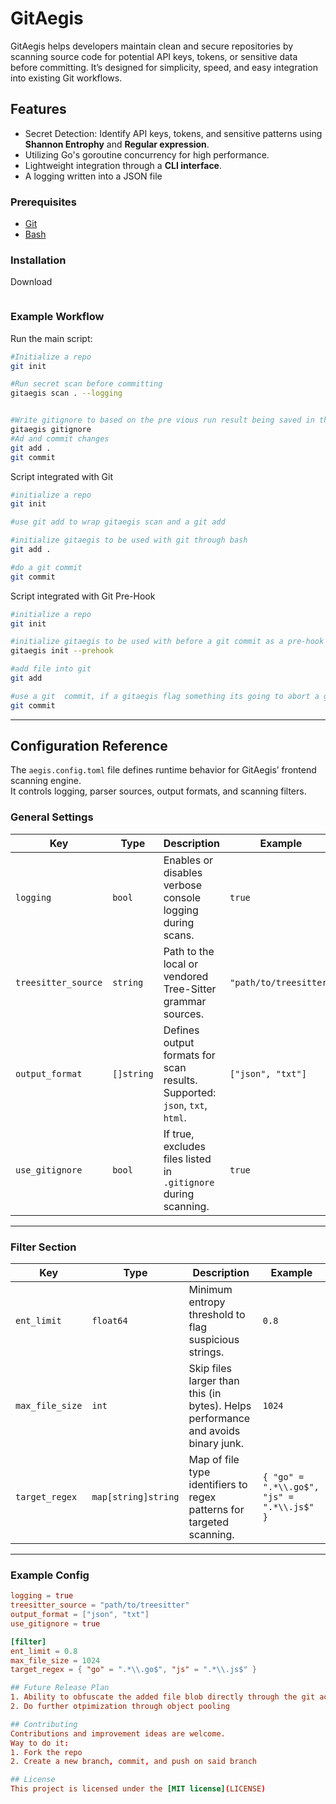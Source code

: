 # GitAegis

GitAegis helps developers maintain clean and secure repositories by scanning source code for potential API keys, tokens, or sensitive data before committing.
It’s designed for simplicity, speed, and easy integration into existing Git workflows.
## Features
- Secret Detection: Identify API keys, tokens, and sensitive patterns using **Shannon Entrophy** and **Regular expression**.
- Utilizing Go's  goroutine concurrency for high performance.
- Lightweight integration through a **CLI interface**.
- A logging written into a JSON file


### Prerequisites

- [Git](https://git-scm.com/)
- [Bash](https://en.wikipedia.org/wiki/Bash_(Unix_shell))

### Installation

Download

```bash
```

### Example Workflow

Run the main script:

```bash
#Initialize a repo
git init

#Run secret scan before committing
gitaegis scan . --logging


#Write gitignore to based on the pre vious run result being saved in the logging
gitaegis gitignore
#Ad and commit changes
git add . 
git commit
```
Script integrated with Git
```bash
#initialize a repo
git init 

#use git add to wrap gitaegis scan and a git add

#initialize gitaegis to be used with git through bash
git add . 

#do a git commit
git commit

```

Script integrated with Git Pre-Hook
```bash
#initialize a repo
git init 

#initialize gitaegis to be used with before a git commit as a pre-hook
gitaegis init --prehook

#add file into git
git add

#use a git  commit, if a gitaegis flag something its going to abort a git commit
git commit 

```
---

## Configuration Reference
The `aegis.config.toml` file defines runtime behavior for GitAegis’ frontend scanning engine.  
It controls logging, parser sources, output formats, and scanning filters.

### General Settings

| Key | Type | Description | Example |
|-----|------|--------------|----------|
| `logging` | `bool` | Enables or disables verbose console logging during scans. | `true` |
| `treesitter_source` | `string` | Path to the local or vendored Tree-Sitter grammar sources. | `"path/to/treesitter"` |
| `output_format` | `[]string` | Defines output formats for scan results. Supported: `json`, `txt`, `html`. | `["json", "txt"]` |
| `use_gitignore` | `bool` | If true, excludes files listed in `.gitignore` during scanning. | `true` |

---

### Filter Section

| Key | Type | Description | Example |
|-----|------|--------------|----------|
| `ent_limit` | `float64` | Minimum entropy threshold to flag suspicious strings. | `0.8` |
| `max_file_size` | `int` | Skip files larger than this (in bytes). Helps performance and avoids binary junk. | `1024` |
| `target_regex` | `map[string]string` | Map of file type identifiers to regex patterns for targeted scanning. | `{ "go" = ".*\\.go$", "js" = ".*\\.js$" }` |

---

### Example Config

```toml
logging = true
treesitter_source = "path/to/treesitter"
output_format = ["json", "txt"]
use_gitignore = true

[filter]
ent_limit = 0.8
max_file_size = 1024
target_regex = { "go" = ".*\\.go$", "js" = ".*\\.js$" }

## Future Release Plan
1. Ability to obfuscate the added file blob directly through the git add API
2. Do further otpimization through object pooling

## Contributing
Contributions and improvement ideas are welcome.
Way to do it: 
1. Fork the repo
2. Create a new branch, commit, and push on said branch

## License
This project is licensed under the [MIT license](LICENSE)
